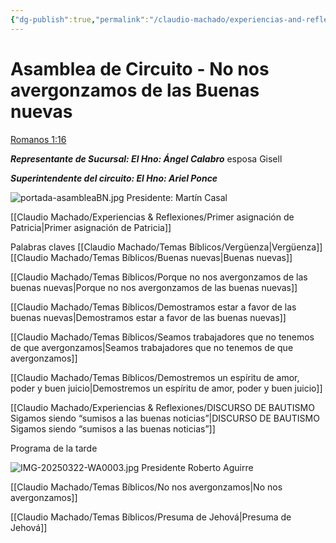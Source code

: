 ```yaml
---
{"dg-publish":true,"permalink":"/claudio-machado/experiencias-and-reflexiones/no-nos-avergonzamos-de-las-buenas-nuevas/","tags":["asamblea","predicación","predicar"]}
---
```


# Asamblea de Circuito - No nos avergonzamos de las Buenas nuevas 

[Romanos 1:16](https://wol.jw.org/es/wol/b/r4/lp-s/nwtsty/45/1#v=45:1:16)

***Representante de Sucursal: 
El Hno: Ángel Calabro*** esposa Gisell 

***Superintendente del circuito:
El Hno: Ariel Ponce***

![portada-asambleaBN.jpg](/img/user/07%20-%20Personal/Im%C3%A1genes/portada-asambleaBN.jpg)
<span class="pie-foto">Presidente: Martín Casal </span>

[[Claudio Machado/Experiencias & Reflexiones/Primer asignación de Patricia\|Primer asignación de Patricia]] 


Palabras claves 
[[Claudio Machado/Temas Bíblicos/Vergüenza\|Vergüenza]]
[[Claudio Machado/Temas Bíblicos/Buenas nuevas\|Buenas nuevas]]


[[Claudio Machado/Temas Bíblicos/Porque no nos avergonzamos de las buenas nuevas\|Porque no nos avergonzamos de las buenas nuevas]]

[[Claudio Machado/Temas Bíblicos/Demostramos estar a favor de las buenas nuevas\|Demostramos estar a favor de las buenas nuevas]]

[[Claudio Machado/Temas Bíblicos/Seamos trabajadores que no tenemos de que avergonzamos\|Seamos trabajadores que no tenemos de que avergonzamos]]

[[Claudio Machado/Temas Bíblicos/Demostremos un espíritu de amor, poder y buen juicio\|Demostremos un espíritu de amor, poder y buen juicio]]

[[Claudio Machado/Experiencias & Reflexiones/DISCURSO DE BAUTISMO Sigamos siendo “sumisos a las buenas noticias”\|DISCURSO DE BAUTISMO Sigamos siendo “sumisos a las buenas noticias”]]

Programa de la tarde 

![IMG-20250322-WA0003.jpg](/img/user/07%20-%20Personal/Im%C3%A1genes/IMG-20250322-WA0003.jpg)
<span class="pie-foto">Presidente Roberto Aguirre</spam>

[[Claudio Machado/Temas Bíblicos/No nos avergonzamos\|No nos avergonzamos]]

[[Claudio Machado/Temas Bíblicos/Presuma de Jehová\|Presuma de Jehová]]
